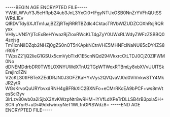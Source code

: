 -----BEGIN AGE ENCRYPTED FILE-----
YWdlLWVuY3J5cHRpb24ub3JnL3YxCi0+IFgyNTUxOSB0NnZrYVFhQUtSSWRtL1Ev
QlRDVTdySXJtTm1uajBZZjRTejRRRTBZdlc4CktacTRVbWlZUDZCOXhRcjRQRysx
VHIyUVN5YjlTcExBeHYwazRjZloxRWcKLT4gZyY0UWxRLWdyZWFzZSBBQ04zejsg
Tm1IcnNiIDZqb2NHZj0gZS0nOT5rKApkNCtnVHE5MHNFclNaNU85cDY4ZS8rR05Y
TWpsZ21jQ2lieG1GSUx5cmVybTlxK1E5cnNQd294VkxrcCtLTDJ0CjZ0ZlFWM0No
dDNEMDdrbDR0TW9LOXNYUWdXTnU2TGpWTWoxRTBmLy8xbXVvUUlTSkErejlrd1ZN
V2cKLS0tIFBTeXZEdDRJN0J3OFZKaHYxVys2QVQvaVJ0d0ViVnkwSTY4MkJRZytR
WGsKrvoQuURYbvxdRNH4gBFRkXlC2BXNFo+eCMrRKcEA9bPCF+ws8mVtesSci3yv
3lrLzv80wb0a2iSjbX3XvKWzpNtr8wRHM+iYVfLdXPeTrDLLSB4rB3pxla5H+SCR
pYyr9+uDr49dxIwinxyNeT1WLfnGPtSWdz8=
-----END AGE ENCRYPTED FILE-----
